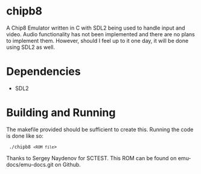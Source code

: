chipb8
======

A Chip8 Emulator written in C with SDL2 being used to handle input and video.
Audio functionality has not been implemented and there are no plans to
implement them. However, should I feel up to it one day, it will be done using
SDL2 as well.

Dependencies
============

+ SDL2


Building and Running
========

The makefile provided should be sufficient to create this.
Running the code is done like so:

<code> ./chipb8 `<ROM file`> </code>

Thanks to Sergey Naydenov for SCTEST. This ROM can be found on emu-docs/emu-docs.git on Github.

